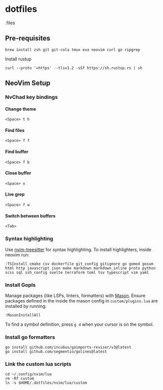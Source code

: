 # dotfiles

.files

## Pre-requisites

```
brew install zsh git git-cola tmux exa neovim curl go ripgrep   
```

Install rustup

```
curl --proto '=https' --tlsv1.2 -sSf https://sh.rustup.rs | sh
```

## NeoVim Setup

### NvChad key bindings

#### Change theme
```
<Space> t h
```

#### Find files
```
<Space> f f
```

#### Find buffer
```
<Space> f b
```

#### Close buffer
```
<Space> x
```

#### Live grep
```
<Space> f w
```

#### Switch between buffers
```
<Tab>
```

### Syntax highlighting

Use [nvim-treesitter](https://github.com/nvim-treesitter/nvim-treesitter) for syntax highlighting. To install highlighters, inside neovim run:

```
:TSInstall cmake csv dockerfile git_config gitignore go gomod gosum html http javascript json make markdown markdown_inline proto python scss sql ssh_config svelte terraform toml tsv typescript vim yaml
```

### Install Gopls

Manage packages (like LSPs, linters, formatters) with [Mason](https://github.com/williamboman/mason.nvim). Ensure packages defined in the inside the mason config in `custom/plugins.lua` are installed by running:

```
:MasonInstallAll
```

To find a symbol definition, press `g d` when your cursor is on the symbol.

### Install go formatters

```
go install github.com/incu6us/goimports-reviser/v3@latest
go install github.com/segmentio/golines@latest
```

### Link the custom lua scripts

```
cd ~/.config/nvim/lua
rm -Rf custom
ln -s $HOME/.dotfiles/nvim/lua/custom
```

